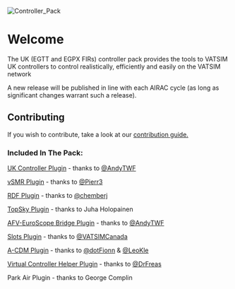 ![Controller_Pack](https://github.com/kye-taylor/uk-controller-pack/assets/46931474/7c2daddf-118e-4601-bacc-78c25ca4a748)


# Welcome
The UK (EGTT and EGPX FIRs) controller pack provides the tools to VATSIM UK controllers to control realistically, efficiently and easily on the VATSIM network

A new release will be published in line with each AIRAC cycle (as long as significant changes warrant such a release).

## Contributing
If you wish to contribute, take a look at our [contribution guide.](https://github.com/VATSIM-UK/uk-controller-pack/blob/main/Contributing.md)

### Included In The Pack:
[UK Controller Plugin](https://github.com/VATSIM-UK/uk-controller-plugin) - thanks to [@AndyTWF](https://github.com/AndyTWF)

[vSMR Plugin](https://github.com/pierr3/vSMR) - thanks to [@Pierr3](https://github.com/pierr3)

[RDF Plugin](https://github.com/chembergj/RDF) - thanks to [@chemberj](https://github.com/chembergj)

[TopSky Plugin](https://vatsim-scandinavia.org/forums/forum/54-plugins/) - thanks to Juha Holopainen

[AFV-EuroScope Bridge Plugin](https://github.com/AndyTWF/afv-euroscope-bridge) - thanks to [@AndyTWF](https://github.com/AndyTWF)

[Slots Plugin](https://github.com/VATSIMCanada/Slots-Plugin) - thanks to [@VATSIMCanada](https://github.com/VATSIMCanada)

[A-CDM Plugin](https://github.com/vACDM) - thanks to [@dotFionn](https://github.com/dotFionn) & [@LeoKle](https://github.com/LeoKle)

[Virtual Controller Helper Plugin](https://github.com/DrFreas/VCH) - thanks to [@DrFreas](https://github.com/DrFreas)

Park Air Plugin - thanks to George Complin
